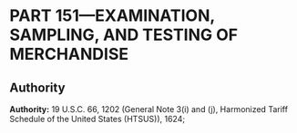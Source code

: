 # PART 151—EXAMINATION, SAMPLING, AND TESTING OF MERCHANDISE




## Authority

**Authority:** 19 U.S.C. 66, 1202 (General Note 3(i) and (j), Harmonized Tariff Schedule of the United States (HTSUS)), 1624; 


